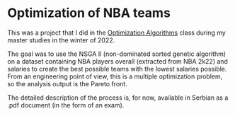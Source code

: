 # Optimization of NBA teams

This was a project that I did in the [Optimization Algorithms](https://mtt.etf.bg.ac.rs/ms/osnovni.optimizacioni.algoritmi.htm) class during my master studies in the winter of 2022.

The goal was to use the NSGA II (non-dominated sorted genetic algorithm) on a dataset containing NBA players overall (extracted from NBA 2k22) and salaries to create the best possible teams with the lowest salaries possible. 
From an engineering point of view, this is a multiple optimization problem, so the analysis output is the Pareto front.

The detailed description of the process is, for now, available in Serbian as a .pdf document (in the form of an exam).
